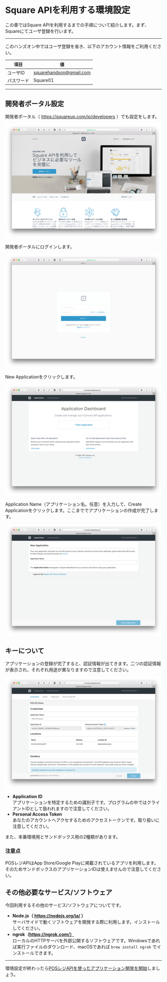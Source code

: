 # Square APIを利用する環境設定

この章ではSquare APIを利用するまでの手順について紹介します。まず、Squareにてユーザ登録を行います。

---

このハンズオン中ではユーザ登録を省き、以下のアカウント情報をご利用ください。

|項目|値|
|------|------|
|ユーザID|squarehandson@gmail.com|
|パスワード|Square01|

---

## 開発者ポータル設定

開発者ポータル（ https://squareup.com/jp/developers ）でも設定をします。

![](images/1-8.png)

開発者ポータルにログインします。

![](images/1-10.png)

New Applicationをクリックします。

![](images/1-9.png)

Application Name（アプリケーション名。任意）を入力して、Create Applicationをクリックします。ここまででアプリケーションの作成が完了します。

![](images/1-11.png)

## キーについて

アプリケーションの登録が完了すると、認証情報が出てきます。二つの認証情報が表示され、それぞれ用途が異なりますので注意してください。

![](images/1-12.png)

- **Application ID**  
アプリケーションを特定するための識別子です。プログラムの中ではクライアントIDとして扱われますので注意してください。
- **Personal Access Token**  
あなたのアカウントへアクセするためのアクセストークンです。取り扱いに注意してください。

また、本番環境用とサンドボックス用の2種類があります。

### 注意点

POSレジAPIはApp Store/Google Playに掲載されているアプリを利用します。そのためサンドボックスのアプリケーションIDは使えませんので注意してください。

## その他必要なサービス/ソフトウェア

今回利用するその他のサービス/ソフトウェアについてです。

- **Node.js（ https://nodejs.org/ja/ ）**  
サーバサイドで動くソフトウェアを開発する際に利用します。インストールしてください。
- **ngrok（https://ngrok.com/）**  
ローカルのHTTPサーバを外部公開するソフトウェアです。Windowsであれば実行ファイルのダウンロード、macOSであれば `brew install ngrok` でインストールできます。

----

環境設定が終わったら[POSレジAPIを使ったアプリケーション開発を開始](./2.md)しましょう。
